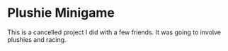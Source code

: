 # Plushie Minigame
This is a cancelled project I did with a few friends. It was going to involve plushies and racing.
